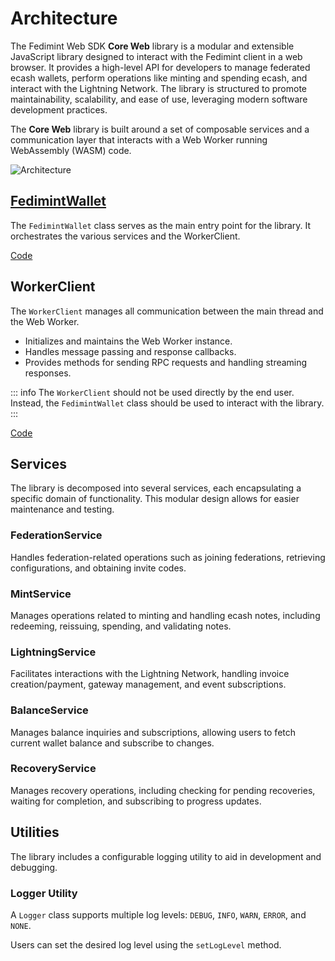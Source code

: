 # Architecture

The Fedimint Web SDK **Core Web** library is a modular and extensible JavaScript library designed to interact with the Fedimint client in a web browser. It provides a high-level API for developers to manage federated ecash wallets, perform operations like minting and spending ecash, and interact with the Lightning Network. The library is structured to promote maintainability, scalability, and ease of use, leveraging modern software development practices.

The **Core Web** library is built around a set of composable services and a communication layer that interacts with a Web Worker running WebAssembly (WASM) code.

<img src="/architecture-diagram.svg" alt="Architecture" />

## [**FedimintWallet**](FedimintWallet/index)

The `FedimintWallet` class serves as the main entry point for the library. It orchestrates the various services and the WorkerClient.

[Code](https://github.com/fedimint/fedimint-web-sdk/blob/main/packages/core-web/src/FedimintWallet.ts)

## **WorkerClient**

The `WorkerClient` manages all communication between the main thread and the Web Worker.

- Initializes and maintains the Web Worker instance.
- Handles message passing and response callbacks.
- Provides methods for sending RPC requests and handling streaming responses.

::: info
The `WorkerClient` should not be used directly by the end user. Instead, the `FedimintWallet` class should be used to interact with the library.
:::

[Code](https://github.com/fedimint/fedimint-web-sdk/blob/main/packages/core-web/src/worker/WorkerClient.ts)

## Services

The library is decomposed into several services, each encapsulating a specific domain of functionality. This modular design allows for easier maintenance and testing.

### **FederationService**

Handles federation-related operations such as joining federations, retrieving configurations, and obtaining invite codes.

### **MintService**

Manages operations related to minting and handling ecash notes, including redeeming, reissuing, spending, and validating notes.

### **LightningService**

Facilitates interactions with the Lightning Network, handling invoice creation/payment, gateway management, and event subscriptions.

### **BalanceService**

Manages balance inquiries and subscriptions, allowing users to fetch current wallet balance and subscribe to changes.

### **RecoveryService**

Manages recovery operations, including checking for pending recoveries, waiting for completion, and subscribing to progress updates.

## Utilities

The library includes a configurable logging utility to aid in development and debugging.

### **Logger Utility**

A `Logger` class supports multiple log levels: `DEBUG`, `INFO`, `WARN`, `ERROR`, and `NONE`.

Users can set the desired log level using the `setLogLevel` method.
